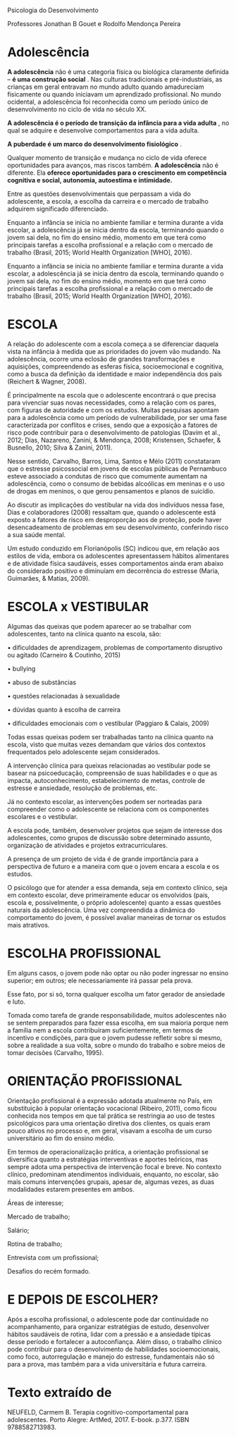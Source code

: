 Psicologia do Desenvolvimento

Professores Jonathan B Gouet e Rodolfo Mendonça Pereira

# Adolescência

__A adolescência__ não é uma categoria física ou biológica claramente definida –  __é uma construção social__ . Nas culturas tradicionais e pré-industriais, as crianças em geral entravam no mundo adulto quando amadureciam fisicamente ou quando iniciavam um aprendizado profissional. No mundo ocidental, a adolescência foi reconhecida como um período único de desenvolvimento no ciclo de vida no século XX.

__A adolescência é o período de transição da infância para a vida adulta__ , no qual se adquire e desenvolve comportamentos para a vida adulta.

__A puberdade é um marco do desenvolvimento fisiológico__ .

Qualquer momento de transição e mudança no ciclo de vida oferece oportunidades para avanços, mas riscos também.  __A adolescência__ não é diferente. Ela  __oferece oportunidades para o crescimento em competência cognitiva e social, autonomia, autoestima e intimidade.__

Entre as questões desenvolvimentais que perpassam a vida do adolescente, a escola, a escolha da carreira e o mercado de trabalho adquirem significado diferenciado.

Enquanto a infância se inicia no ambiente familiar e termina durante a vida escolar, a adolescência já se inicia dentro da escola, terminando quando o jovem sai dela, no fim do ensino médio, momento em que terá como principais tarefas a escolha profissional e a relação com o mercado de trabalho (Brasil, 2015; World Health Organization [WHO], 2016).

Enquanto a infância se inicia no ambiente familiar e termina durante a vida escolar, a adolescência já se inicia dentro da escola, terminando quando o jovem sai dela, no fim do ensino médio, momento em que terá como principais tarefas a escolha profissional e a relação com o mercado de trabalho (Brasil, 2015; World Health Organization [WHO], 2016).

# ESCOLA

A relação do adolescente com a escola começa a se diferenciar daquela vista na infância à medida que as prioridades do jovem vão mudando. Na adolescência, ocorre uma eclosão de grandes transformações e aquisições, compreendendo as esferas física, socioemocional e cognitiva, como a busca da definição da identidade e maior independência dos pais (Reichert & Wagner, 2008).

É principalmente na escola que o adolescente encontrará o que precisa para vivenciar suas novas necessidades, como a relação com os pares, com figuras de autoridade e com os estudos. Muitas pesquisas apontam para a adolescência como um período de vulnerabilidade, por ser uma fase caracterizada por conflitos e crises, sendo que a exposição a fatores de risco pode contribuir para o desenvolvimento de patologias (Davim et al., 2012; Dias, Nazareno, Zanini, & Mendonça, 2008; Kristensen, Schaefer, & Busnello, 2010; Silva & Zanini, 2011).

Nesse sentido, Carvalho, Barros, Lima, Santos e Mélo (2011) constataram que o estresse psicossocial em jovens de escolas públicas de Pernambuco esteve associado a condutas de risco que comumente aumentam na adolescência, como o consumo de bebidas alcoólicas em meninas e o uso de drogas em meninos, o que gerou pensamentos e planos de suicídio.

Ao discutir as implicações do vestibular na vida dos indivíduos nessa fase, Dias e colaboradores (2008) ressaltam que, quando o adolescente está exposto a fatores de risco em desproporção aos de proteção, pode haver desencadeamento de problemas em seu desenvolvimento, conferindo risco a sua saúde mental.

Um estudo conduzido em Florianópolis (SC) indicou que, em relação aos estilos de vida, embora os adolescentes apresentassem hábitos alimentares e de atividade física saudáveis, esses comportamentos ainda eram abaixo do considerado positivo e diminuíam em decorrência do estresse (Maria, Guimarães, & Matias, 2009).

# ESCOLA x VESTIBULAR

Algumas das queixas que podem aparecer ao se trabalhar com adolescentes, tanto na clínica quanto na escola, são:

• dificuldades de aprendizagem, problemas de comportamento disruptivo ou agitado (Carneiro & Coutinho, 2015)

• bullying

• abuso de substâncias

• questões relacionadas à sexualidade

• dúvidas quanto à escolha de carreira

• dificuldades emocionais com o vestibular (Paggiaro & Calais, 2009)

Todas essas queixas podem ser trabalhadas tanto na clínica quanto na escola, visto que muitas vezes demandam que vários dos contextos frequentados pelo adolescente sejam considerados.

A intervenção clínica para queixas relacionadas ao vestibular pode se basear na psicoeducação, compreensão de suas habilidades e o que as impacta, autoconhecimento, estabelecimento de metas, controle de estresse e ansiedade, resolução de problemas, etc.

Já no contexto escolar, as intervenções podem ser norteadas para compreender como o adolescente se relaciona com os componentes escolares e o vestibular.

A escola pode, também, desenvolver projetos que sejam de interesse dos adolescentes, como grupos de discussão sobre determinado assunto, organização de atividades e projetos extracurriculares.

A presença de um projeto de vida é de grande importância para a perspectiva de futuro e a maneira com que o jovem encara a escola e os estudos.

O psicólogo que for atender a essa demanda, seja em contexto clínico, seja em contexto escolar, deve primeiramente educar os envolvidos (pais, escola e, possivelmente, o próprio adolescente) quanto a essas questões naturais da adolescência. Uma vez compreendida a dinâmica do comportamento do jovem, é possível avaliar maneiras de tornar os estudos mais atrativos.

# ESCOLHA PROFISSIONAL

Em alguns casos, o jovem pode não optar ou não poder ingressar no ensino superior; em outros; ele necessariamente irá passar pela prova.

Esse fato, por si só, torna qualquer escolha um fator gerador de ansiedade e luto.

Tomada como tarefa de grande responsabilidade, muitos adolescentes não se sentem preparados para fazer essa escolha, em sua maioria porque nem a família nem a escola contribuíram suficientemente, em termos de incentivo e condições, para que o jovem pudesse refletir sobre si mesmo, sobre a realida­de a sua volta, sobre o mundo do trabalho e sobre meios de tomar decisões (Carvalho, 1995).

# ORIENTAÇÃO PROFISSIONAL

Orientação profissional é a expressão adotada atualmente no País, em substituição à popular orientação vocacional (Ribeiro, 2011), como ficou conhecida nos tempos em que tal prática se restringia ao uso de testes psicológicos para uma orientação diretiva dos clientes, os quais eram pouco ativos no processo e, em geral, visavam a escolha de um curso universitário ao fim do ensino médio.

Em termos de operacionalização prática, a orientação profissional se diversifica quanto a estratégias interventivas e aportes teóricos, mas sempre adota uma perspectiva de intervenção focal e breve. No contexto clínico, predominam atendimentos individuais, enquanto, no escolar, são mais comuns intervenções grupais, apesar de, algumas vezes, as duas modalidades estarem presentes em ambos.

Áreas de interesse;

Mercado de trabalho;

Salário;

Rotina de trabalho;

Entrevista com um profissional;

Desafios do recém formado.

# E DEPOIS DE ESCOLHER?

Após a escolha profissional, o adolescente pode dar continuidade no acompanhamento, para organizar estratégias de estudo, desenvolver hábitos saudáveis de rotina, lidar com a pressão e a ansiedade típicas desse período e fortalecer a autoconfiança. Além disso, o trabalho clínico pode contribuir para o desenvolvimento de habilidades socioemocionais, como foco, autorregulação e manejo do estresse, fundamentais não só para a prova, mas também para a vida universitária e futura carreira.

# Texto extraído de

NEUFELD, Carmem B. Terapia cognitivo-comportamental para adolescentes. Porto Alegre: ArtMed, 2017. E-book. p.377. ISBN 9788582713983.
